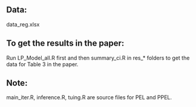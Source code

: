 ## Data:

data_reg.xlsx

## To get the results in the paper:

Run LP_Model_all.R first and then summary_ci.R in res_* folders to get the data for Table 3 in the paper.

## Note:

main_iter.R, inference.R, tuing.R are source files for PEL and PPEL.
